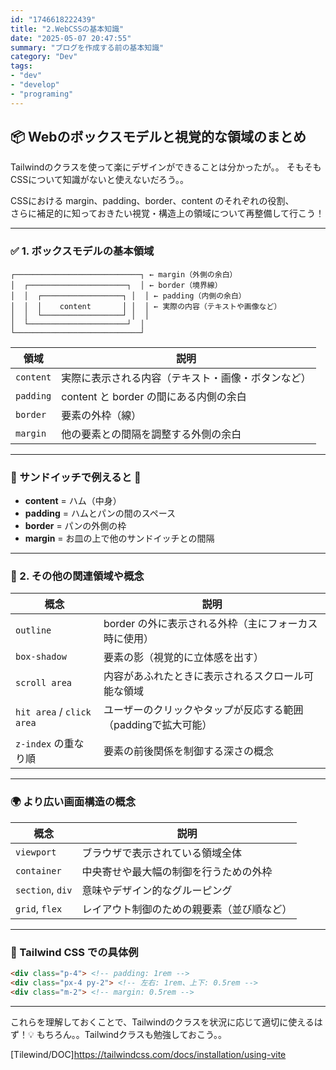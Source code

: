 ```yaml
---
id: "1746618222439"
title: "2.WebCSSの基本知識"
date: "2025-05-07 20:47:55"
summary: "ブログを作成する前の基本知識"
category: "Dev"
tags:
- "dev"
- "develop"
- "programing"
---
```



## 📦 Webのボックスモデルと視覚的な領域のまとめ

Tailwindのクラスを使って楽にデザインができることは分かったが。。
そもそもCSSについて知識がないと使えないだろう。。

CSSにおける margin、padding、border、content のそれぞれの役割、  
さらに補足的に知っておきたい視覚・構造上の領域について再整備して行こう！

---

### ✅ 1. ボックスモデルの基本領域

```plaintext
┌────────────────────────────┐ ← margin（外側の余白）
│  ┌──────────────────────┐  │ ← border（境界線）
│  │  ┌──────────────────┐ │  │ ← padding（内側の余白）
│  │  │    content       │ │  │ ← 実際の内容（テキストや画像など）
│  │  └──────────────────┘ │  │
│  └──────────────────────┘  │
└────────────────────────────┘
```

| 領域       | 説明 |
|------------|------|
| `content`  | 実際に表示される内容（テキスト・画像・ボタンなど） |
| `padding`  | content と border の間にある内側の余白 |
| `border`   | 要素の外枠（線） |
| `margin`   | 他の要素との間隔を調整する外側の余白 |

---

### 📐 サンドイッチで例えると 🍞

- **content** = ハム（中身）
- **padding** = ハムとパンの間のスペース
- **border** = パンの外側の枠
- **margin** = お皿の上で他のサンドイッチとの間隔

---

### 🧠 2. その他の関連領域や概念

| 概念                    | 説明 |
|-------------------------|------|
| `outline`               | border の外に表示される外枠（主にフォーカス時に使用） |
| `box-shadow`            | 要素の影（視覚的に立体感を出す） |
| `scroll area`           | 内容があふれたときに表示されるスクロール可能な領域 |
| `hit area` / `click area` | ユーザーのクリックやタップが反応する範囲（paddingで拡大可能） |
| `z-index` の重なり順     | 要素の前後関係を制御する深さの概念 |

---

### 🌍 より広い画面構造の概念

| 概念            | 説明 |
|-----------------|------|
| `viewport`      | ブラウザで表示されている領域全体 |
| `container`     | 中央寄せや最大幅の制御を行うための外枠 |
| `section`, `div`| 意味やデザイン的なグルーピング |
| `grid`, `flex`  | レイアウト制御のための親要素（並び順など） |

---

### 🎨 Tailwind CSS での具体例

```html
<div class="p-4"> <!-- padding: 1rem -->
<div class="px-4 py-2"> <!-- 左右: 1rem、上下: 0.5rem -->
<div class="m-2"> <!-- margin: 0.5rem -->
```

---

これらを理解しておくことで、Tailwindのクラスを状況に応じて適切に使えるはず！💡
もちろん。。Tailwindクラスも勉強しておこう。。

[Tilewind/DOC]https://tailwindcss.com/docs/installation/using-vite
